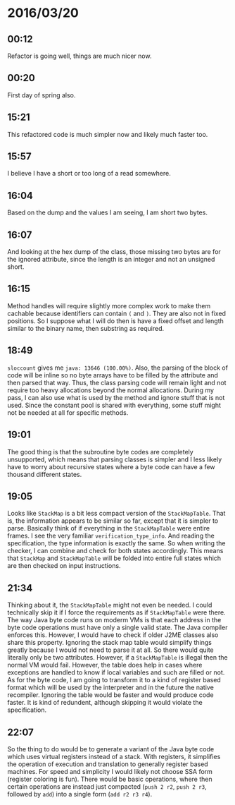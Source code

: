 # 2016/03/20

## 00:12

Refactor is going well, things are much nicer now.

## 00:20

First day of spring also.

## 15:21

This refactored code is much simpler now and likely much faster too.

## 15:57

I believe I have a short or too long of a read somewhere.

## 16:04

Based on the dump and the values I am seeing, I am short two bytes.

## 16:07

And looking at the hex dump of the class, those missing two bytes are for
the ignored attribute, since the length is an integer and not an unsigned
short.

## 16:15

Method handles will require slightly more complex work to make them
cachable because identifiers can contain `(` and `)`. They are also not in
fixed positions. So I suppose what I will do then is have a fixed offset and
length similar to the binary name, then substring as required.

## 18:49

`sloccount` gives me `java: 13646 (100.00%)`. Also, the parsing of the block
of code will be inline so no byte arrays have to be filled by the attribute
and then parsed that way. Thus, the class parsing code will remain light and
not require too heavy allocations beyond the normal allocations. During my
pass, I can also use what is used by the method and ignore stuff that is not
used. Since the constant pool is shared with everything, some stuff might not
be needed at all for specific methods.

## 19:01

The good thing is that the subroutine byte codes are completely unsupported,
which means that parsing classes is simpler and I less likely have to worry
about recursive states where a byte code can have a few thousand different
states.

## 19:05

Looks like `StackMap` is a bit less compact version of the `StackMapTable`.
That is, the information appears to be similar so far, except that it is
simpler to parse. Basically think of if everything in the `StackMapTable`
were entire frames. I see the very familiar `verification_type_info`. And
reading the specification, the type information is exactly the same. So when
writing the checker, I can combine and check for both states accordingly. This
means that `StackMap` and `StackMapTable` will be folded into entire full
states which are then checked on input instructions.

## 21:34

Thinking about it, the `StackMapTable` might not even be needed. I could
technically skip it if I force the requirements as if `StackMapTable` were
there. The way Java byte code runs on moderm VMs is that each address in the
byte code operations must have only a single valid state. The Java compiler
enforces this. However, I would have to check if older J2ME classes also share
this property. Ignoring the stack map table would simplify things greatly
because I would not need to parse it at all. So there would quite literally
only be two attributes. However, if a `StackMapTable` is illegal then the
normal VM would fail. However, the table does help in cases where exceptions
are handled to know if local variables and such are filled or not. As for
the byte code, I am going to transform it to a kind of register based format
which will be used by the interpreter and in the future the native recompiler.
Ignoring the table would be faster and would produce code faster. It is kind
of redundent, although skipping it would violate the specification.

## 22:07

So the thing to do would be to generate a variant of the Java byte code which
uses virtual registers instead of a stack. With registers, it simplifies the
operation of execution and translation to generally register based machines.
For speed and simplicity I would likely not choose SSA form (register coloring
is fun). There would be basic operations, where then certain operations are
instead just compacted (`push 2 r2`, `push 2 r3`, followed by `add`) into a
single form (`add r2 r3 r4`).

